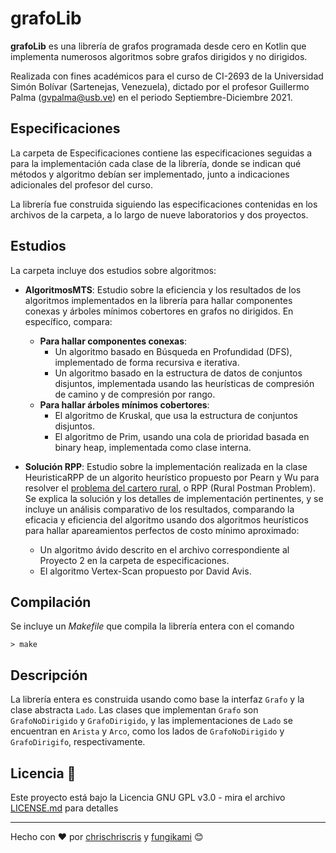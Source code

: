 # grafoLib

**grafoLib** es una librería de grafos programada desde cero en Kotlin que implementa numerosos algoritmos sobre grafos dirigidos y no dirigidos.

Realizada con fines académicos para el curso de CI-2693 de la Universidad Simón Bolívar (Sartenejas, Venezuela), dictado por el profesor Guillermo Palma (gvpalma@usb.ve) en el periodo Septiembre-Diciembre 2021.

## Especificaciones

La carpeta de Especificaciones contiene las especificaciones seguidas a para la implementación cada clase de la librería, donde se indican qué métodos y algoritmo debían ser implementado, junto a indicaciones adicionales del profesor del curso.

La librería fue construida siguiendo las especificaciones contenidas en los archivos de la carpeta, a lo largo de nueve laboratorios y dos proyectos.

## Estudios

La carpeta incluye dos estudios sobre algoritmos:

+ **AlgoritmosMTS**: Estudio sobre la eficiencia y los resultados de los algoritmos implementados en la librería para hallar componentes conexas y árboles mínimos cobertores en grafos no dirigidos. En específico, compara:
  - **Para hallar componentes conexas**:
    - Un algoritmo basado en Búsqueda en Profundidad (DFS), implementado de forma recursiva e iterativa.
    - Un algoritmo basado en la estructura de datos de conjuntos disjuntos, implementada usando las heurísticas de compresión de camino y de compresión por rango.
  - **Para hallar árboles mínimos cobertores**:
    - El algoritmo de Kruskal, que usa la estructura de conjuntos disjuntos.
    - El algoritmo de Prim, usando una cola de prioridad basada en binary heap, implementada como clase interna.

+ **Solución RPP**: Estudio sobre la implementación realizada en la clase HeuristicaRPP de un algorito heurístico propuesto por Pearn y Wu para resolver el [problema del cartero rural](https://es.wikipedia.org/wiki/Problema_del_cartero_chino#Variantes), o RPP (Rural Postman Problem). Se explica la solución y los detalles de implementación pertinentes, y se incluye un análisis comparativo de los resultados, comparando la eficacia y eficiencia del algoritmo usando dos algoritmos heurísticos para hallar apareamientos perfectos de costo mínimo aproximado:
  - Un algoritmo ávido descrito en el archivo correspondiente al Proyecto 2 en la carpeta de especificaciones.
  - El algoritmo Vertex-Scan propuesto por David Avis.

## Compilación

Se incluye un _Makefile_ que compila la librería entera con el comando
```
> make
```

## Descripción

La librería entera es construida usando como base la interfaz `Grafo` y la clase abstracta `Lado`. Las clases que implementan `Grafo` son `GrafoNoDirigido` y `GrafoDirigido`, y las implementaciones de `Lado` se encuentran en `Arista` y `Arco`, como los lados de `GrafoNoDirigido` y `GrafoDirigifo`, respectivamente.

## Licencia 📄

Este proyecto está bajo la Licencia GNU GPL v3.0 - mira el archivo [LICENSE.md](LICENSE.md) para detalles

---
Hecho con ❤️ por [chrischriscris](https://github.com/chrischriscris) y [fungikami](https://github.com/fungikami) 😊

